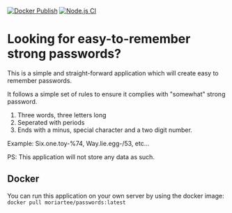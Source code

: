 [![Docker Publish](https://github.com/santhoshjanan/passwords/actions/workflows/docker-image.yml/badge.svg)](https://github.com/santhoshjanan/passwords/actions/workflows/docker-image.yml) [![Node.js CI](https://github.com/santhoshjanan/passwords/actions/workflows/node.js.yml/badge.svg)](https://github.com/santhoshjanan/passwords/actions/workflows/node.js.yml)

# Looking for easy-to-remember strong passwords?

This is a simple and straight-forward application which will create easy to remember passwords.

It follows a simple set of rules to ensure it complies with "somewhat" strong password.

1. Three words, three letters long
2. Seperated with periods
3. Ends with a minus, special character and a two digit number.

Example: Six.one.toy-%74, Way.lie.egg-/53, etc...


PS: This application will not store any data as such.

## Docker

You can run this application on your own server by using the docker image: `docker pull moriartee/passwords:latest`
